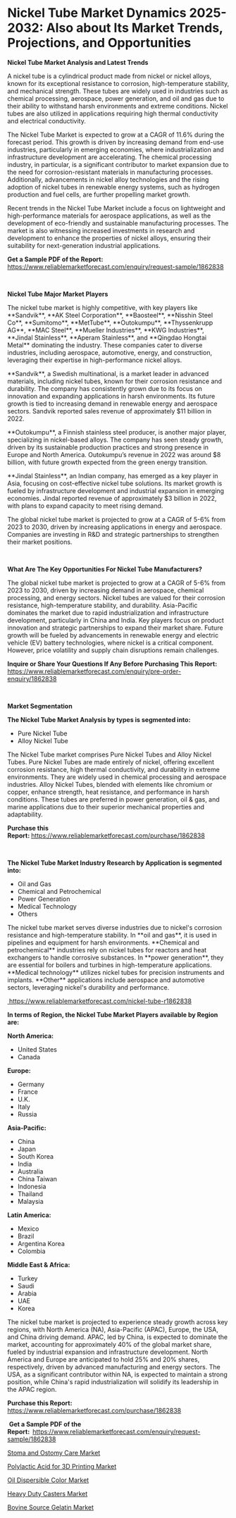 <p><h1>Nickel Tube Market Dynamics 2025-2032: Also about Its Market Trends, Projections, and Opportunities</h1></p><p><strong>Nickel Tube Market Analysis and Latest Trends</strong></p>
<p><p>A nickel tube is a cylindrical product made from nickel or nickel alloys, known for its exceptional resistance to corrosion, high-temperature stability, and mechanical strength. These tubes are widely used in industries such as chemical processing, aerospace, power generation, and oil and gas due to their ability to withstand harsh environments and extreme conditions. Nickel tubes are also utilized in applications requiring high thermal conductivity and electrical conductivity.</p><p>The Nickel Tube Market is expected to grow at a CAGR of 11.6% during the forecast period. This growth is driven by increasing demand from end-use industries, particularly in emerging economies, where industrialization and infrastructure development are accelerating. The chemical processing industry, in particular, is a significant contributor to market expansion due to the need for corrosion-resistant materials in manufacturing processes. Additionally, advancements in nickel alloy technologies and the rising adoption of nickel tubes in renewable energy systems, such as hydrogen production and fuel cells, are further propelling market growth.</p><p>Recent trends in the Nickel Tube Market include a focus on lightweight and high-performance materials for aerospace applications, as well as the development of eco-friendly and sustainable manufacturing processes. The market is also witnessing increased investments in research and development to enhance the properties of nickel alloys, ensuring their suitability for next-generation industrial applications.</p></p>
<p><strong>Get a Sample PDF of the Report:&nbsp;</strong> <a href="https://www.reliablemarketforecast.com/enquiry/request-sample/1862838?utm_campaign=1832&utm_medium=2&utm_source=Github&utm_content=ia&utm_term=24012025&utm_id=nickel-tube">https://www.reliablemarketforecast.com/enquiry/request-sample/1862838</a></p>
<p>&nbsp;</p>
<p><strong>Nickel Tube Major Market Players</strong></p>
<p><p>The nickel tube market is highly competitive, with key players like **Sandvik**, **AK Steel Corporation**, **Baosteel**, **Nisshin Steel Co**, **Sumitomo**, **MetTube**, **Outokumpu**, **Thyssenkrupp AG**, **MAC Steel**, **Mueller Industries**, **KWG Industries**, **Jindal Stainless**, **Aperam Stainless**, and **Qingdao Hongtai Metal** dominating the industry. These companies cater to diverse industries, including aerospace, automotive, energy, and construction, leveraging their expertise in high-performance nickel alloys.</p><p>**Sandvik**, a Swedish multinational, is a market leader in advanced materials, including nickel tubes, known for their corrosion resistance and durability. The company has consistently grown due to its focus on innovation and expanding applications in harsh environments. Its future growth is tied to increasing demand in renewable energy and aerospace sectors. Sandvik reported sales revenue of approximately $11 billion in 2022.</p><p>**Outokumpu**, a Finnish stainless steel producer, is another major player, specializing in nickel-based alloys. The company has seen steady growth, driven by its sustainable production practices and strong presence in Europe and North America. Outokumpu’s revenue in 2022 was around $8 billion, with future growth expected from the green energy transition.</p><p>**Jindal Stainless**, an Indian company, has emerged as a key player in Asia, focusing on cost-effective nickel tube solutions. Its market growth is fueled by infrastructure development and industrial expansion in emerging economies. Jindal reported revenue of approximately $3 billion in 2022, with plans to expand capacity to meet rising demand.</p><p>The global nickel tube market is projected to grow at a CAGR of 5-6% from 2023 to 2030, driven by increasing applications in energy and aerospace. Companies are investing in R&D and strategic partnerships to strengthen their market positions.</p></p>
<p>&nbsp;</p>
<p><strong>What Are The Key Opportunities For Nickel Tube Manufacturers?</strong></p>
<p><p>The global nickel tube market is projected to grow at a CAGR of 5-6% from 2023 to 2030, driven by increasing demand in aerospace, chemical processing, and energy sectors. Nickel tubes are valued for their corrosion resistance, high-temperature stability, and durability. Asia-Pacific dominates the market due to rapid industrialization and infrastructure development, particularly in China and India. Key players focus on product innovation and strategic partnerships to expand their market share. Future growth will be fueled by advancements in renewable energy and electric vehicle (EV) battery technologies, where nickel is a critical component. However, price volatility and supply chain disruptions remain challenges.</p></p>
<p><strong>Inquire or Share Your Questions If Any Before Purchasing This Report:</strong> <a href="https://www.reliablemarketforecast.com/enquiry/pre-order-enquiry/1862838?utm_campaign=1832&utm_medium=2&utm_source=Github&utm_content=ia&utm_term=24012025&utm_id=nickel-tube">https://www.reliablemarketforecast.com/enquiry/pre-order-enquiry/1862838</a></p>
<p>&nbsp;</p>
<p><strong>Market Segmentation</strong></p>
<p><strong>The Nickel Tube Market Analysis by types is segmented into:</strong></p>
<p><ul><li>Pure Nickel Tube</li><li>Alloy Nickel Tube</li></ul></p>
<p><p>The Nickel Tube market comprises Pure Nickel Tubes and Alloy Nickel Tubes. Pure Nickel Tubes are made entirely of nickel, offering excellent corrosion resistance, high thermal conductivity, and durability in extreme environments. They are widely used in chemical processing and aerospace industries. Alloy Nickel Tubes, blended with elements like chromium or copper, enhance strength, heat resistance, and performance in harsh conditions. These tubes are preferred in power generation, oil & gas, and marine applications due to their superior mechanical properties and adaptability.</p></p>
<p><strong>Purchase this Report:&nbsp;</strong><a href="https://www.reliablemarketforecast.com/purchase/1862838?utm_campaign=1832&utm_medium=2&utm_source=Github&utm_content=ia&utm_term=24012025&utm_id=nickel-tube">https://www.reliablemarketforecast.com/purchase/1862838</a></p>
<p>&nbsp;</p>
<p><strong>The Nickel Tube Market Industry Research by Application is segmented into:</strong></p>
<p><ul><li>Oil and Gas</li><li>Chemical and Petrochemical</li><li>Power Generation</li><li>Medical Technology</li><li>Others</li></ul></p>
<p><p>The nickel tube market serves diverse industries due to nickel's corrosion resistance and high-temperature stability. In **oil and gas**, it is used in pipelines and equipment for harsh environments. **Chemical and petrochemical** industries rely on nickel tubes for reactors and heat exchangers to handle corrosive substances. In **power generation**, they are essential for boilers and turbines in high-temperature applications. **Medical technology** utilizes nickel tubes for precision instruments and implants. **Other** applications include aerospace and automotive sectors, leveraging nickel's durability and performance.</p></p>
<p><a href="https://www.reliablemarketforecast.com/nickel-tube-r1862838?utm_campaign=1832&utm_medium=2&utm_source=Github&utm_content=ia&utm_term=24012025&utm_id=nickel-tube">&nbsp;https://www.reliablemarketforecast.com/nickel-tube-r1862838</a></p>
<p><strong>In terms of Region, the Nickel Tube Market Players available by Region are:</strong></p>
<p>
    <p> <strong> North America: </strong>
        <ul>
            <li>United States</li>
            <li>Canada</li>
        </ul>
        </p> 
    <p> <strong> Europe: </strong>
        <ul>
            <li>Germany</li>
            <li>France</li>
            <li>U.K.</li>
            <li>Italy</li>
            <li>Russia</li>
        </ul>
        </p> 
    <p> <strong> Asia-Pacific: </strong>
        <ul>
            <li>China</li>
            <li>Japan</li>
            <li>South Korea</li>
            <li>India</li>
            <li>Australia</li>
            <li>China Taiwan</li>
            <li>Indonesia</li>
            <li>Thailand</li>
            <li>Malaysia</li>
        </ul>
        </p> 
    <p> <strong> Latin America: </strong>
        <ul>
            <li>Mexico</li>
            <li>Brazil</li>
            <li>Argentina Korea</li>
            <li>Colombia</li>
        </ul>
        </p> 
    <p> <strong> Middle East & Africa: </strong>
        <ul>
            <li>Turkey</li>
            <li>Saudi</li>
            <li>Arabia</li>
            <li>UAE</li>
            <li>Korea</li>
        </ul>
    </p>
    </p>
<p><p>The nickel tube market is projected to experience steady growth across key regions, with North America (NA), Asia-Pacific (APAC), Europe, the USA, and China driving demand. APAC, led by China, is expected to dominate the market, accounting for approximately 40% of the global market share, fueled by industrial expansion and infrastructure development. North America and Europe are anticipated to hold 25% and 20% shares, respectively, driven by advanced manufacturing and energy sectors. The USA, as a significant contributor within NA, is expected to maintain a strong position, while China's rapid industrialization will solidify its leadership in the APAC region.</p></p>
<p><strong>Purchase this Report: </strong><a href="https://www.reliablemarketforecast.com/purchase/1862838?utm_campaign=1832&utm_medium=2&utm_source=Github&utm_content=ia&utm_term=24012025&utm_id=nickel-tube">https://www.reliablemarketforecast.com/purchase/1862838</a></p>
<p>&nbsp;<strong>Get a Sample PDF of the Report:&nbsp;&nbsp;</strong><a href="https://www.reliablemarketforecast.com/enquiry/request-sample/1862838?utm_campaign=1832&utm_medium=2&utm_source=Github&utm_content=ia&utm_term=24012025&utm_id=nickel-tube">https://www.reliablemarketforecast.com/enquiry/request-sample/1862838</a></p>
<p><strong></strong></p>
<p><p><a href="https://www.linkedin.com/pulse/stoma-ostomy-care-market-analysis-report-2025-2032-w5vcc?utm_campaign=1832&utm_medium=2&utm_source=Github&utm_content=ia&utm_term=24012025&utm_id=nickel-tube">Stoma and Ostomy Care Market</a></p><p><a href="https://www.linkedin.com/pulse/polylactic-acid-3d-printing-market-projected-cagr-97-lbkbf?utm_campaign=1832&utm_medium=2&utm_source=Github&utm_content=ia&utm_term=24012025&utm_id=nickel-tube">Polylactic Acid for 3D Printing Market</a></p><p><a href="https://www.linkedin.com/pulse/growth-projections-oil-dispersible-color-market-comprehensive-njdpc?utm_campaign=1832&utm_medium=2&utm_source=Github&utm_content=ia&utm_term=24012025&utm_id=nickel-tube">Oil Dispersible Color Market</a></p><p><a href="https://www.linkedin.com/pulse/heavy-duty-casters-market-overview-products-services-51-cagr-cm8nf?utm_campaign=1832&utm_medium=2&utm_source=Github&utm_content=ia&utm_term=24012025&utm_id=nickel-tube">Heavy Duty Casters Market</a></p><p><a href="https://github.com/indrystar/Market-Research-Report-List-5/blob/main/bovine-source-gelatin-market.md?utm_campaign=1832&utm_medium=2&utm_source=Github&utm_content=ia&utm_term=24012025&utm_id=nickel-tube">Bovine Source Gelatin Market</a></p></p>